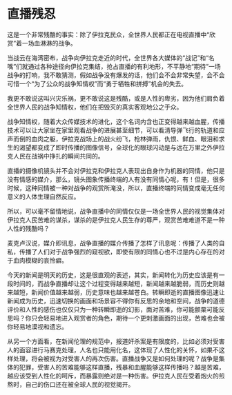 # 直播残忍

这是一个非常残酷的事实：除了伊拉克民众，全世界人民都正在电视直播中“欣赏”着一场血淋淋的战争。 

当战云在海湾密布，战争向伊拉克走近的时代，全世界各大媒体的“战记”和“名嘴”们就通过各种途径向伊拉克集结，抢占直播的有利地形，不平静地“期待”一场战争的打响，我不敢猜测，假如战争没有爆发的话，他们会不会非常失望，会不会可惜一个“为了公众的战争知情权”而“勇于牺牲和拼搏”机会的失去。 

我更不敢说这叫兴灾乐祸，更不敢说这是残酷，或是人性的卑劣，因为他们肩负着全世界人民的战争知情权，他们在把毁灭的真实客观地公之于众。 

战争知情权，随着大众传媒技术的进化，这个名词内含也正变得越来越血腥，传播技术可以让大家坐在家里观看战争的进展甚至细节，可以看清导弹飞行的轨道和应声而倒的血肉之躯，伊拉克战场上的战火纷飞，枪林弹雨，仇恨、鲜血、眼泪和求生的渴望都变成了即时传播的图像信号，全球化的眼球闪动是与远在万里之外伊拉克人民在战祸中挣扎的瞬间共同的。 

直播的摄像机镜头并不会对伊拉克和伊拉克人表现出自身作为机器的同情，他只是没有情感的媒介，那么，镜头图象传播终端的人有没有同情心呢，有！但是，很多时候，这种同情被一种对战争的观赏所淹没，所以，直播终端的同情变成毫无任何意义的人体生理自然反应。 

所以，可以毫不留情地说，战争直播中的同情仅仅是一场全世界人民的视觉集体对伊拉克人民苦难的谋杀，谋杀的是伊拉克人民生存的尊严，观赏苦难难道不是一种人性的残酷吗？ 

麦克卢汉说，媒介即讯息，战争直播的媒介传播了怎样了讯息呢：传播了人类的自私，传播了人们对于战争强烈的窥视欲，即使有限的同情心也不过是内心存在的对于血肉模糊的哀怜癖。 

今天的新闻是明天的历史，这是很直观的表述，其实，新闻转化为历史应该是有一段时间的，而战争直播却让这个过程变得越来越短，新闻越来越脆弱，而历史则越来越短，新闻价值越来越弱，历史意味也越来越苍白。转瞬即逝的直播图像迅速让新闻成为历史，迅速切换的画面和场景容不得你有反思的余地和空间，战争的道德评价和人性的感伤也仅仅只为一种转瞬即逝的幻影，面对苦难，你可能颤栗可能反思吗？你只会轻易地进入观赏者的角色，期待一个更刺激画面的出现，苦难也会被你轻易地漠视和遗忘。 

从另一个方面看，在新闻伦理的规范中，报道奸杀案是有限度的，比如必须对受害人的面容进行马赛克处理，人名也只能用化名，这体现了人性化的关怀，如果不这样处理，将会被视为对受害人的再次伤害。直播战争又是如何处理的呢？战争是集体的犯罪，受害人的苦难能够这样直播，残暴和血腥能够这样传播吗？越是苦难，越应该受到人性化的呵斥，而暴露则绝对是一种伤害。伊拉克人民在受着炮火的煎熬时，自己的伤口还在被全球人民的视觉揭开。
  